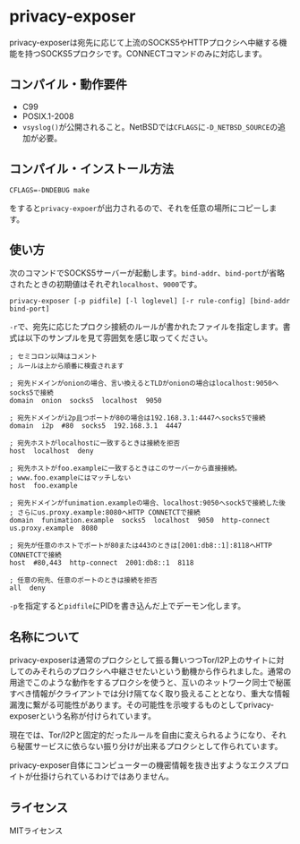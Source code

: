 # privacy-exposer

privacy-exposerは宛先に応じて上流のSOCKS5やHTTPプロクシへ中継する機能を持つSOCKS5プロクシです。CONNECTコマンドのみに対応します。

## コンパイル・動作要件

* C99
* POSIX.1-2008
* `vsyslog()`が公開されること。NetBSDでは`CFLAGS`に`-D_NETBSD_SOURCE`の追加が必要。

## コンパイル・インストール方法

```
CFLAGS=-DNDEBUG make
```

をすると`privacy-expoer`が出力されるので、それを任意の場所にコピーします。

## 使い方

次のコマンドでSOCKS5サーバーが起動します。`bind-addr`、`bind-port`が省略されたときの初期値はそれぞれ`localhost`、`9000`です。

```
privacy-exposer [-p pidfile] [-l loglevel] [-r rule-config] [bind-addr bind-port]
```

`-r`で、宛先に応じたプロクシ接続のルールが書かれたファイルを指定します。書式は以下のサンプルを見て雰囲気を感じ取ってください。

```
; セミコロン以降はコメント
; ルールは上から順番に検査されます

; 宛先ドメインがonionの場合、言い換えるとTLDがonionの場合はlocalhost:9050へsocks5で接続
domain  onion  socks5  localhost  9050

; 宛先ドメインがi2p且つポートが80の場合は192.168.3.1:4447へsocks5で接続
domain  i2p  #80  socks5  192.168.3.1  4447

; 宛先ホストがlocalhostに一致するときは接続を拒否
host  localhost  deny

; 宛先ホストがfoo.exampleに一致するときはこのサーバーから直接接続。
; www.foo.exampleにはマッチしない
host  foo.example

; 宛先ドメインがfunimation.exampleの場合、localhost:9050へsock5で接続した後
; さらにus.proxy.example:8080へHTTP CONNETCTで接続
domain  funimation.example  socks5  localhost  9050  http-connect  us.proxy.example  8080

; 宛先が任意のホストでポートが80または443のときは[2001:db8::1]:8118へHTTP CONNETCTで接続
host  #80,443  http-connect  2001:db8::1  8118

; 任意の宛先、任意のポートのときは接続を拒否
all  deny
```

`-p`を指定すると`pidfile`にPIDを書き込んだ上でデーモン化します。

## 名称について

privacy-exposerは通常のプロクシとして振る舞いつつTor/I2P上のサイトに対してのみそれらのプロクシへ中継させたいという動機から作られました。通常の用途でこのような動作をするプロクシを使うと、互いのネットワーク同士で秘匿すべき情報がクライアントでは分け隔てなく取り扱えることとなり、重大な情報漏洩に繋がる可能性があります。その可能性を示唆するものとしてprivacy-exposerという名称が付けられています。

現在では、Tor/I2Pと固定的だったルールを自由に変えられるようになり、それら秘匿サービスに依らない振り分けが出来るプロクシとして作られています。

privacy-exposer自体にコンピューターの機密情報を抜き出すようなエクスプロイトが仕掛けられているわけではありません。

## ライセンス

MITライセンス
